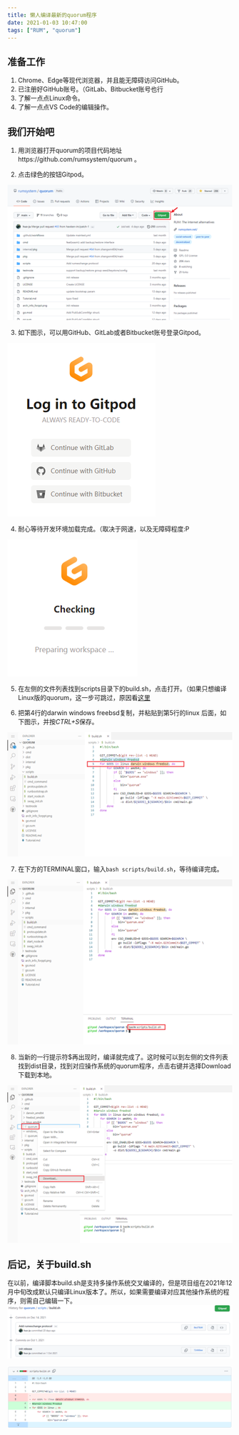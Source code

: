 ```yaml
---
title: 懒人编译最新的quorum程序
date: 2021-01-03 10:47:00
tags: ["RUM", "quorum"]
---
```


## 准备工作

1. Chrome、Edge等现代浏览器，并且能无障碍访问GitHub。
2. 已注册好GitHub账号。（GitLab、Bitbucket账号也行
3. 了解一点点Linux命令。
4. 了解一点点VS Code的编辑操作。

## 我们开始吧

1. 用浏览器打开quorum的项目代码地址https://github.com/rumsystem/quorum 。

2. 点击绿色的按钮Gitpod。

![](images/quorum-build-by-lazyman-01.png)

3. 如下图示，可以用GitHub、GitLab或者Bitbucket账号登录Gitpod。

![](images/quorum-build-by-lazyman-02.png)

4. 耐心等待开发环境加载完成。（取决于网速，以及无障碍程度:P

![](images/quorum-build-by-lazyman-03.png)

5. 在左侧的文件列表找到scripts目录下的build.sh，点击打开。（如果只想编译Linux版的quorum，这一步可跳过，原因看[这里](#后记，关于build.sh)
   
6. 把第4行的darwin windows freebsd复制，并粘贴到第5行的linux 后面，如下图示，并按*CTRL+S*保存。

![](images/quorum-build-by-lazyman-04.png)

7. 在下方的TERMINAL窗口，输入`bash scripts/build.sh`，等待编译完成。

![](images/quorum-build-by-lazyman-05.png)

8. 当新的一行提示符$再出现时，编译就完成了。这时候可以到左侧的文件列表找到dist目录，找到对应操作系统的quorum程序，点击右键并选择Download下载到本地。

![](images/quorum-build-by-lazyman-06.png)



## 后记，关于build.sh

在以前，编译脚本build.sh是支持多操作系统交叉编译的，但是项目组在2021年12月中旬改成默认只编译Linux版本了。所以，如果需要编译对应其他操作系统的程序，则需自己编辑一下。
![](images/quorum-build-by-lazyman-07.png)

![](images/quorum-build-by-lazyman-08.png)
